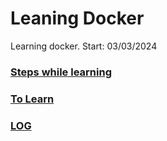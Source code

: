 # Leaning Docker
Learning docker.  Start: 03/03/2024

### [Steps while learning](/Steps.md)
### [To Learn](/Learn.md)
### [LOG](/Log.md)
